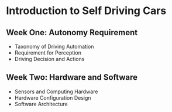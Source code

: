# Introduction to Self Driving Cars

## Week One: Autonomy Requirement
- Taxonomy of Driving Automation
- Requirement for Perception
- Driving Decision and Actions

## Week Two: Hardware and Software
- Sensors and Computing Hardware
- Hardware Configuration Design
- Software Architecture